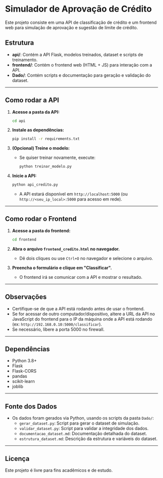 # Simulador de Aprovação de Crédito

Este projeto consiste em uma API de classificação de crédito e um frontend web para simulação de aprovação e sugestão de limite de crédito.

## Estrutura

- **api/**: Contém a API Flask, modelos treinados, dataset e scripts de treinamento.
- **frontend/**: Contém o frontend web (HTML + JS) para interação com a API.
- **Dado/**: Contém scripts e documentação para geração e validação do dataset.

---

## Como rodar a API

1. **Acesse a pasta da API:**

   ```bash
   cd api
   ```
2. **Instale as dependências:**

   ```bash
   pip install -r requirements.txt
   ```
3. **(Opcional) Treine o modelo:**

   - Se quiser treinar novamente, execute:
     ```bash
     python treinar_modelo.py
     ```
4. **Inicie a API:**

   ```bash
   python api_credito.py
   ```

   - A API estará disponível em `http://localhost:5000` (ou `http://<seu_ip_local>:5000` para acesso em rede).

---

## Como rodar o Frontend

1. **Acesse a pasta do frontend:**

   ```bash
   cd frontend
   ```
2. **Abra o arquivo `frontend_credito.html` no navegador.**

   - Dê dois cliques ou use `Ctrl+O` no navegador e selecione o arquivo.
3. **Preencha o formulário e clique em \"Classificar\".**

   - O frontend irá se comunicar com a API e mostrar o resultado.

---

## Observações

- Certifique-se de que a API está rodando antes de usar o frontend.
- Se for acessar de outro computador/dispositivo, altere a URL da API no JavaScript do frontend para o IP da máquina onde a API está rodando (ex: `http://192.168.0.10:5000/classificar`).
- Se necessário, libere a porta 5000 no firewall.

---

## Dependências

- Python 3.8+
- Flask
- Flask-CORS
- pandas
- scikit-learn
- joblib

---

## Fonte dos Dados

- Os dados foram gerados via Python, usando os scripts da pasta `Dado/`:
  - `gerar_dataset.py`: Script para gerar o dataset de simulação.
  - `validar_dataset.py`: Script para validar a integridade dos dados.
  - `documentacao_dataset.md`: Documentação detalhada do dataset.
  - `estrutura_dataset.md`: Descrição da estrutura e variáveis do dataset.

---

## Licença

Este projeto é livre para fins acadêmicos e de estudo.
